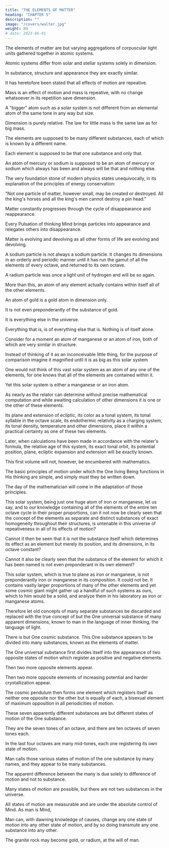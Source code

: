 ```yaml
---
title: "THE ELEMENTS OF MATTER"
heading: "CHAPTER 5"
description: ""
image: "/covers/walter.jpg"
weight: 89
# date: 2023-06-01
---
```



The elements of matter are but varying aggregations of corpuscular light units gathered together in atomic systems.

Atomic systems differ from solar and stellar systems solely in dimension.

In substance, structure and appearance they are exactly similar.

It has heretofore been stated that all effects of motion are repeative.

Mass is an effect of motion and mass is repeative, with no change whatsoever in its repetition save dimension.

A "bigger" atom such as a solar system is not different from an elemental atom of the same tone in any way but size.

Dimension is purely relative. The law for little mass is the same law as for big mass.

The elements are supposed to be many different substances, each of which is known by a different name.

Each element is supposed to be that one substance and only that.

An atom of mercury or sodium is supposed to be an atom of mercury or sodium which always has been and always will be that and nothing else.

The very foundation stone of modern physics states unequivocally, in its explanation of the principles of energy conservation:

"Not one particle of matter, however small, may be created or destroyed. All the king's horses and all the king's men cannot destroy a pin head."

Matter constantly progresses through the cycle of disappearance and reappearance.

Every Pulsation of thinking Mind brings particles into appearance and relegates others into disappearance.

Matter is evolving and devolving as all other forms of life are evolving and devolving.

A sodium particle is not always a sodium particle. It changes its dimensions in an orderly and periodic manner until it has run the gamut of all the elements of every octave, and returned to its own octave.

A radium particle was once a light unit of hydrogen and will be so again.

More than this, an atom of any element actually contains within itself all of the other elements.

An atom of gold is a gold atom in dimension only. 

It is not even preponderantly of the substance of gold.

It is everything else in the universe.

Everything that is, is of everything else that is. Nothing is of itself alone.

Consider for a moment an atom of manganese or an atom of iron, both of which are very similar in structure.

Instead of thinking of it as an inconceivable little thing, for the purpose of comparison imagine it magnified until it is as big as this solar system

One would not think of this vast solar system as an atom of any one of the elements, for one knows that all of the elements are contained within it.

Yet this solar system is either a manganese or an iron atom.

As nearly as the relator can determine without precise mathematical computation and while awaiting calculation of other dimensions it is one or the other of these elements.

Its plane and extension of ecliptic, its color as a tonal system, its tonal syllable in the octave scale, its endothermic relativity as a charging system, its tonal density, temperature and other dimensions, place it within a practical certainty as one of these two elements.

Later, when calculations have been made in accordance with the relater's formula, the relative age of this system, its exact tonal orbit, its potential position, plane, ecliptic expansion and extension will be exactly known.

This first volume will not, however, be encumbered with mathematics.

The basic principles of motion under which the One living Being functions in His thinking are simple, and simply must they be written down.

The day of the mathematician will come in the adaptation of those principles.

This solar system, being just one huge atom of iron or manganese, let us say, and to our knowledge containing all of the elements of the entire ten octave cycle in their proper proportions, can it not now be clearly seen that the concept of the elements as separate and distinct substances of exact homogeneity throughout their structures, is untenable in this universe of repeativeness in all of its effects of motion?

Cannot it then be seen that it is not the substance itself which determines its effect as an element but merely its position, and its dimensions, in its octave constant? 

Cannot it also be clearly seen that the substance of the element for which it has been named is not
even preponderant in its own element?

This solar system, which is true to plane as iron or manganese, is not preponderantly iron or manganese in its composition. It could not be. It contains vastly larger proportions of many of the other elements and yet some cosmic giant might gather up a handful of such systems as ours, which to him would be a solid, and analyze them in his laboratory as iron or manganese atoms.

Therefore let old concepts of many separate substances be discarded and replaced with the true concept of but the One universal substance of many apparent dimensions, known to man in the language of inner thinking, the language of light.

There is but One cosmic substance. This One substance appears to be divided into many substances,
known as the elements of matter.

The One universal substance first divides itself into the appearance of two opposite states of motion which register as positive and negative elements.

Then two more opposite elements appear.

Then two more opposite elements of increasing potential and harder crystallization appear.

The cosmic pendulum then forms one element which registers itself as neither one opposite nor the other but is equally of each, a bisexual element of maximum opposition in all periodicities of motion.

These seven apparently different substances are but different states of motion of the One substance.

They are the seven tones of an octave, and there are ten octaves of seven tones each.

In the last four octaves are many mid-tones, each one registering its own state of motion.

Man calls those various states of motion of the one substance by many names, and they appear to be many substances.

The apparent difference between the many is due solely to difference of motion and not to substance.

Many states of motion are possible, but there are not two substances in the universe.

All states of motion are measurable and are under the absolute control of Mind. As man is Mind,

Man can, with dawning knowledge of causes, change any one state of motion into any other state of motion, and by so doing transmute any one substance into any other. 

The granite rock may become gold, or radium, at the will of man.


